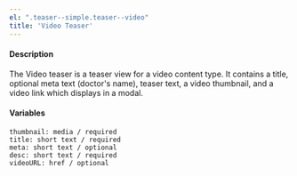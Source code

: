 ```yaml
---
el: ".teaser--simple.teaser--video"
title: 'Video Teaser'
---
```

#### Description
The Video teaser is a teaser view for a video content type. It contains a title, optional meta text (doctor's name), teaser text, a video thumbnail, and a video link which displays in a modal.

#### Variables
~~~
thumbnail: media / required
title: short text / required
meta: short text / optional
desc: short text / required
videoURL: href / optional
~~~
